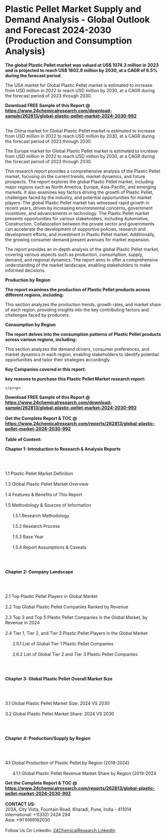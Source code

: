 <h1>Plastic Pellet Market Supply and Demand Analysis - Global Outlook and Forecast 2024-2030 (Production and Consumption Analysis)</h1><p><strong>The global Plastic Pellet market was valued at US$ 1074.3 million in 2023 and is projected to reach US$ 1802.9 million by 2030, at a CAGR of 6.5% during the forecast period.</strong></p><p>
</p><p>The USA market for Global Plastic Pellet market is estimated to increase from USD million in 2022 to reach USD million by 2030, at a CAGR during the forecast period of 2023 through 2030.</p><div><b>Download FREE Sample of this Report @ 
            <a href="https://www.24chemicalresearch.com/download-sample/262813/global-plastic-pellet-market-2024-2030-992">
            https://www.24chemicalresearch.com/download-sample/262813/global-plastic-pellet-market-2024-2030-992</a></b></div><br><p>
</p><p>The China market for Global Plastic Pellet market is estimated to increase from USD million in 2022 to reach USD million by 2030, at a CAGR during the forecast period of 2023 through 2030.</p><p>
</p><p>The Europe market for Global Plastic Pellet market is estimated to increase from USD million in 2022 to reach USD million by 2030, at a CAGR during the forecast period of 2023 through 2030.</p><p>
</p><p>This research report provides a comprehensive analysis of the Plastic Pellet market, focusing on the current trends, market dynamics, and future prospects. The report explores the global Plastic Pellet market, including major regions such as North America, Europe, Asia-Pacific, and emerging markets. It also examines key factors driving the growth of Plastic Pellet, challenges faced by the industry, and potential opportunities for market players. The global Plastic Pellet market has witnessed rapid growth in recent years, driven by increasing environmental concerns, government incentives, and advancements in technology. The Plastic Pellet market presents opportunities for various stakeholders, including Automotive, Construction. Collaboration between the private sector and governments can accelerate the development of supportive policies, research and development efforts, and investment in Plastic Pellet market. Additionally, the growing consumer demand present avenues for market expansion.</p><p>
</p><p>The report provides an in-depth analysis of the global Plastic Pellet market, covering various aspects such as production, consumption, supply, demand, and regional dynamics. The report aims to offer a comprehensive understanding of the market landscape, enabling stakeholders to make informed decisions.</p><p>
</p><p><strong>Production by Region</strong></p><p>
</p><p><strong>The report examines the production of Plastic Pellet products across different regions, including:</strong></p><p>
</p><p>
</p><p>This section analyzes the production trends, growth rates, and market share of each region, providing insights into the key contributing factors and challenges faced by producers.</p><p>
</p><p><strong>Consumption by Region</strong></p><p>
</p><p><strong>The report delves into the consumption patterns of Plastic Pellet products across various regions, including:</strong></p><p>
</p><p>
</p><p>This section analyzes the demand drivers, consumer preferences, and market dynamics in each region, enabling stakeholders to identify potential opportunities and tailor their strategies accordingly.</p><p>
<strong>Key Companies covered in this report:</strong></p><p>
</p><p>
</p><p><strong>key reasons to purchase this Plastic Pellet Market research report:</strong></p><p>

	</p><p>

</p><div><b>Download FREE Sample of this Report @ 
            <a href="https://www.24chemicalresearch.com/download-sample/262813/global-plastic-pellet-market-2024-2030-992">
            https://www.24chemicalresearch.com/download-sample/262813/global-plastic-pellet-market-2024-2030-992</a></b></div><br><div><b>Get the Complete Report & TOC @ 
            <a href="https://www.24chemicalresearch.com/reports/262813/global-plastic-pellet-market-2024-2030-992">
            https://www.24chemicalresearch.com/reports/262813/global-plastic-pellet-market-2024-2030-992</a></b></div><br>
            <b>Table of Content:</b><p><p><strong>Chapter 1: Introduction to Research &amp; Analysis Reports</strong></p><br />
<br />
<p>1.1 Plastic Pellet Market Definition<br /><br />
1.3 Global Plastic Pellet Market Overview<br /><br />
1.4 Features &amp; Benefits of This Report<br /><br />
1.5 Methodology &amp; Sources of Information<br /><br />
&nbsp;&nbsp;&nbsp;&nbsp;&nbsp; 1.5.1 Research Methodology<br /><br />
&nbsp;&nbsp;&nbsp;&nbsp;&nbsp; 1.5.2 Research Process<br /><br />
&nbsp;&nbsp;&nbsp;&nbsp;&nbsp; 1.5.3 Base Year<br /><br />
&nbsp;&nbsp;&nbsp;&nbsp;&nbsp; 1.5.4 Report Assumptions &amp; Caveats</p><br />
<br />
<p><strong>Chapter 2: Company Landscape</strong></p><br />
<br />
<p>2.1 Top Plastic Pellet Players in Global Market<br /><br />
2.2 Top Global Plastic Pellet Companies Ranked by Revenue<br /><br />
2.3 Top 3 and Top 5 Plastic Pellet Companies in the Global Market, by Revenue in 2024<br /><br />
2.4 Tier 1, Tier 2, and Tier 3 Plastic Pellet Players in the Global Market<br /><br />
&nbsp;&nbsp;&nbsp;&nbsp;&nbsp; 2.5.1 List of Global Tier 1 Plastic Pellet Companies<br /><br />
&nbsp;&nbsp;&nbsp;&nbsp;&nbsp; 2.6.2 List of Global Tier 2 and Tier 3 Plastic Pellet Companies</p><br />
<br />
<p><strong>Chapter 3: Global Plastic Pellet Overall Market Size</strong></p><br />
<br />
<p>3.1 Global Plastic Pellet Market Size: 2024 VS 2030<br /><br />
3.2 Global Plastic Pellet Market Share: 2024 VS 2030</p><br />
<br />
<p><strong>Chapter 4: Production/Supply by Region</strong></p><br />
<br />
<p>4.1 Global Production of Plastic Pellet by Region (2019-2024)<br /><br />
&nbsp;&nbsp;&nbsp;&nbsp;&nbsp; 4.1.1 Global Plastic Pellet Revenue Market Share by Region (2019-2024</p><div><b>Get the Complete Report & TOC @ 
            <a href="https://www.24chemicalresearch.com/reports/262813/global-plastic-pellet-market-2024-2030-992">
            https://www.24chemicalresearch.com/reports/262813/global-plastic-pellet-market-2024-2030-992</a></b></div><br><b>CONTACT US:</b><br>
            203A, City Vista, Fountain Road, Kharadi, Pune, India - 411014<br>
            International: +1(332) 2424 294<br>
            Asia: +91 9169162030 <br><br>
            Follow Us On LinkedIn: <a href="https://www.linkedin.com/company/24chemicalresearch/">24ChemicalResearch LinkedIn</a>